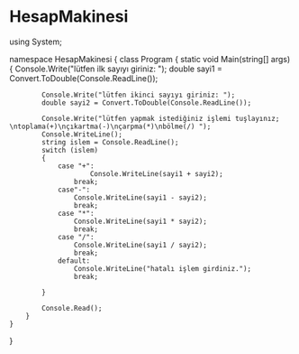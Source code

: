 # HesapMakinesi






using System;

namespace HesapMakinesi
{
    class Program
    {
        static void Main(string[] args)
        {
            Console.Write("lütfen ilk sayıyı giriniz: ");
            double sayi1 = Convert.ToDouble(Console.ReadLine());

            Console.Write("lütfen ikinci sayıyı giriniz: ");
            double sayi2 = Convert.ToDouble(Console.ReadLine());

            Console.Write("lütfen yapmak istediğiniz işlemi tuşlayınız;  \ntoplama(+)\nçıkartma(-)\nçarpma(*)\nbölme(/) ");
            Console.WriteLine();
            string islem = Console.ReadLine();
            switch (islem)
            {
                case "+":
                        Console.WriteLine(sayi1 + sayi2);
                    break;
                case"-":
                    Console.WriteLine(sayi1 - sayi2);
                    break;
                case "*":
                    Console.WriteLine(sayi1 * sayi2);
                    break;
                case "/":
                    Console.WriteLine(sayi1 / sayi2);
                    break;
                default:
                    Console.WriteLine("hatalı işlem girdiniz.");
                    break;
                   
            }
            
            Console.Read();
        }
    }
}
